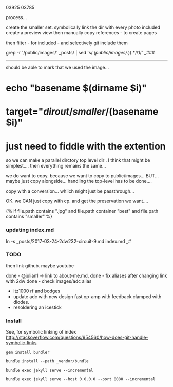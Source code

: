 
03925
03785

process...

create the smaller set.
symbolically link the dir with every photo included 
create a preview view
then manually copy references - to create pages

then filter - for included - and selectively git include them

grep -r '/public/images/' _posts/ | sed 's/.*\(public\/images\/.*\)).*/\1/'    _###


-------

<!-- {%  if file.path contains ".jpg" and file.path contains "best" and file.path contains "smaller"  %}  -->

should be able to mark that we used the image...




  # echo "basename $(dirname $i)"
  # target="$dirout/smaller/$(basename $i)"
  # just need to fiddle with the extention


so we can make a parallel dirctory top level dir . I think that might be simplest....
 then everything remains the same...
 
 we do want to copy. because we want to copy to public/images...
 BUT...
 maybe just copy alongside...
 handling the top-level has to be done....

 copy with a conversion... whiich might just be passthrough...


 OK. we CAN just copy with cp. and get the preservation we want....


{%  if file.path contains ".jpg" and file.path container "best" and  file.path contains "smaller"  %} 




### updating index.md

ln -s  _posts/2017-03-24-2dw232-circuit-9.md index.md    _#

### TODO

then link github.  maybe youtube

done - @julian1 -> link to about-me.md,
done - fix aliases after changing link with 2dw 
done - check images/adc alias 

- ltz1000 rf and bodges
- update adc with new design fast op-amp with feedback clamped with diodes.
- resoldering an icestick 

### Install

See, for symbolic linking of index 
  http://stackoverflow.com/questions/954560/how-does-git-handle-symbolic-links

```
gem install bundler

bundle install --path _vendor/bundle

bundle exec jekyll serve --incremental

bundle exec jekyll serve --host 0.0.0.0 --port 8080 --incremental


```
